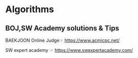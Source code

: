 Algorithms
==========

BOJ,SW Academy solutions & Tips
-------------------------------

BAEKJOON Online Judge☞  <https://www.acmicpc.net/>

SW expert academy    ☞  <https://www.swexpertacademy.com/>
